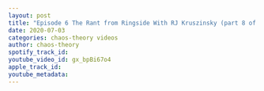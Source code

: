 ```yaml
---
layout: post
title: "Episode 6 The Rant from Ringside With RJ Kruszinsky (part 8 of 8)"
date: 2020-07-03
categories: chaos-theory videos
author: chaos-theory
spotify_track_id: 
youtube_video_id: gx_bpBi67o4
apple_track_id: 
youtube_metadata: 
---
```

